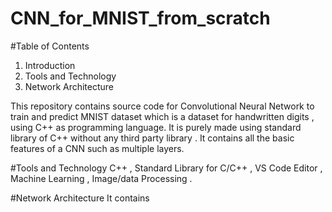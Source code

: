 # CNN_for_MNIST_from_scratch

#Table of Contents
1. Introduction
2. Tools and Technology
3. Network Architecture

This repository contains source code for Convolutional Neural Network to train and predict MNIST dataset which is a dataset for handwritten digits , using C++ as programming language. It is purely made using standard library of C++ without any third party library . It contains all the basic features of a CNN such as multiple layers.

#Tools and Technology
C++ , Standard Library for C/C++ , VS Code Editor , Machine Learning , Image/data Processing .

#Network Architecture
It contains 

